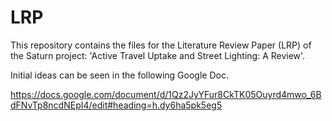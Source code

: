 # LRP

This repository contains the files for the Literature Review Paper (LRP) of the Saturn project: 'Active Travel Uptake and Street Lighting: A Review'. 

Initial ideas can be seen in the following Google Doc.

https://docs.google.com/document/d/1Qz2JyYFur8CkTK05Ouyrd4mwo_6BdFNvTp8ncdNEpI4/edit#heading=h.dy6ha5pk5eg5
